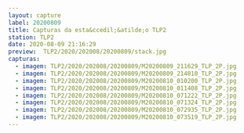 ```yaml
---
layout: capture
label: 20200809
title: Capturas da esta&ccedil;&atilde;o TLP2
station: TLP2
date: 2020-08-09 21:16:29
preview:  TLP2/2020/202008/20200809/stack.jpg
capturas:
  - imagem: TLP2/2020/202008/20200809/M20200809_211629_TLP_2P.jpg
  - imagem: TLP2/2020/202008/20200809/M20200809_214010_TLP_2P.jpg
  - imagem: TLP2/2020/202008/20200809/M20200810_010200_TLP_2P.jpg
  - imagem: TLP2/2020/202008/20200809/M20200810_011408_TLP_2P.jpg
  - imagem: TLP2/2020/202008/20200809/M20200810_071222_TLP_2P.jpg
  - imagem: TLP2/2020/202008/20200809/M20200810_071324_TLP_2P.jpg
  - imagem: TLP2/2020/202008/20200809/M20200810_072935_TLP_2P.jpg
  - imagem: TLP2/2020/202008/20200809/M20200810_073519_TLP_2P.jpg
---
```

